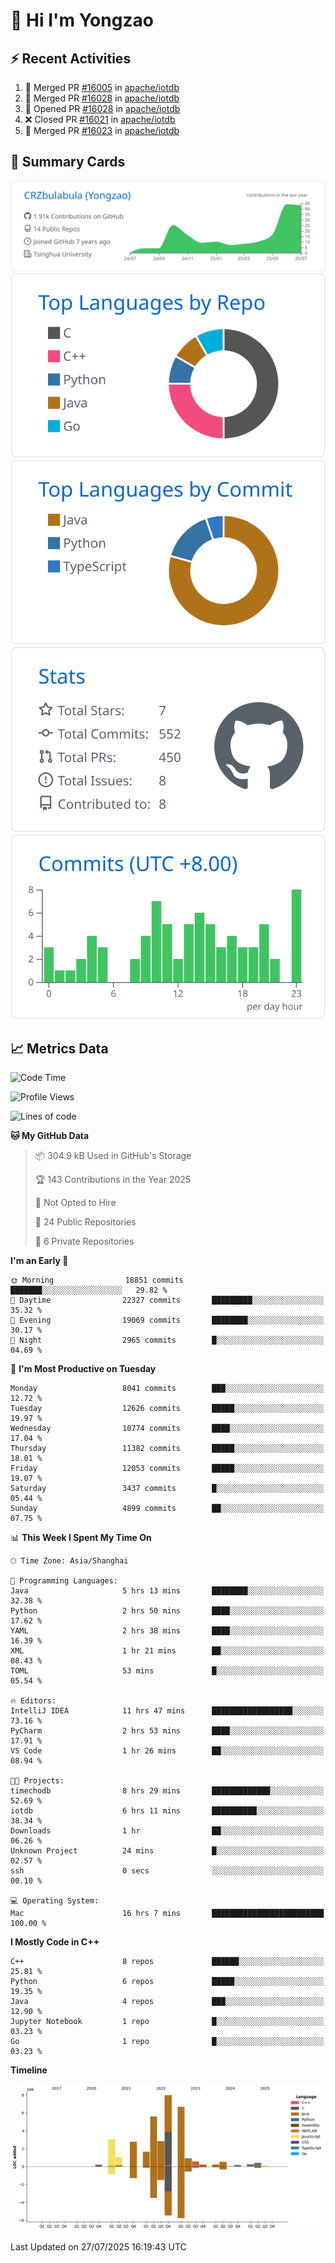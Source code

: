 # 👋 Hi I'm Yongzao

## ⚡ Recent Activities
<!--START_SECTION:activity-->
1. 🎉 Merged PR [#16005](https://github.com/apache/iotdb/pull/16005) in [apache/iotdb](https://github.com/apache/iotdb)
2. 🎉 Merged PR [#16028](https://github.com/apache/iotdb/pull/16028) in [apache/iotdb](https://github.com/apache/iotdb)
3. 💪 Opened PR [#16028](https://github.com/apache/iotdb/pull/16028) in [apache/iotdb](https://github.com/apache/iotdb)
4. ❌ Closed PR [#16021](https://github.com/apache/iotdb/pull/16021) in [apache/iotdb](https://github.com/apache/iotdb)
5. 🎉 Merged PR [#16023](https://github.com/apache/iotdb/pull/16023) in [apache/iotdb](https://github.com/apache/iotdb)
<!--END_SECTION:activity-->

## 🎑 Summary Cards

[![](https://raw.githubusercontent.com/CRZbulabula/CRZbulabula/main/profile-summary-card-output/github/0-profile-details.svg)](https://github.com/vn7n24fzkq/github-profile-summary-cards)
[![](https://raw.githubusercontent.com/CRZbulabula/CRZbulabula/main/profile-summary-card-output/github/1-repos-per-language.svg)](https://github.com/vn7n24fzkq/github-profile-summary-cards) [![](https://raw.githubusercontent.com/CRZbulabula/CRZbulabula/main/profile-summary-card-output/github/2-most-commit-language.svg)](https://github.com/vn7n24fzkq/github-profile-summary-cards)
[![](https://raw.githubusercontent.com/CRZbulabula/CRZbulabula/main/profile-summary-card-output/github/3-stats.svg)](https://github.com/vn7n24fzkq/github-profile-summary-cards) [![](https://raw.githubusercontent.com/CRZbulabula/CRZbulabula/main/profile-summary-card-output/github/4-productive-time.svg)](https://github.com/vn7n24fzkq/github-profile-summary-cards)

## 📈 Metrics Data

<!--START_SECTION:waka-->
![Code Time](http://img.shields.io/badge/Code%20Time-1%2C090%20hrs%2050%20mins-blue)

![Profile Views](http://img.shields.io/badge/Profile%20Views-0-blue)

![Lines of code](https://img.shields.io/badge/From%20Hello%20World%20I%27ve%20Written-34.9%20million%20lines%20of%20code-blue)

**🐱 My GitHub Data** 

> 📦 304.9 kB Used in GitHub's Storage 
 > 
> 🏆 143 Contributions in the Year 2025
 > 
> 🚫 Not Opted to Hire
 > 
> 📜 24 Public Repositories 
 > 
> 🔑 6 Private Repositories 
 > 
**I'm an Early 🐤** 

```text
🌞 Morning                18851 commits       ███████░░░░░░░░░░░░░░░░░░   29.82 % 
🌆 Daytime                22327 commits       █████████░░░░░░░░░░░░░░░░   35.32 % 
🌃 Evening                19069 commits       ████████░░░░░░░░░░░░░░░░░   30.17 % 
🌙 Night                  2965 commits        █░░░░░░░░░░░░░░░░░░░░░░░░   04.69 % 
```
📅 **I'm Most Productive on Tuesday** 

```text
Monday                   8041 commits        ███░░░░░░░░░░░░░░░░░░░░░░   12.72 % 
Tuesday                  12626 commits       █████░░░░░░░░░░░░░░░░░░░░   19.97 % 
Wednesday                10774 commits       ████░░░░░░░░░░░░░░░░░░░░░   17.04 % 
Thursday                 11382 commits       █████░░░░░░░░░░░░░░░░░░░░   18.01 % 
Friday                   12053 commits       █████░░░░░░░░░░░░░░░░░░░░   19.07 % 
Saturday                 3437 commits        █░░░░░░░░░░░░░░░░░░░░░░░░   05.44 % 
Sunday                   4899 commits        ██░░░░░░░░░░░░░░░░░░░░░░░   07.75 % 
```


📊 **This Week I Spent My Time On** 

```text
🕑︎ Time Zone: Asia/Shanghai

💬 Programming Languages: 
Java                     5 hrs 13 mins       ████████░░░░░░░░░░░░░░░░░   32.38 % 
Python                   2 hrs 50 mins       ████░░░░░░░░░░░░░░░░░░░░░   17.62 % 
YAML                     2 hrs 38 mins       ████░░░░░░░░░░░░░░░░░░░░░   16.39 % 
XML                      1 hr 21 mins        ██░░░░░░░░░░░░░░░░░░░░░░░   08.43 % 
TOML                     53 mins             █░░░░░░░░░░░░░░░░░░░░░░░░   05.54 % 

🔥 Editors: 
IntelliJ IDEA            11 hrs 47 mins      ██████████████████░░░░░░░   73.16 % 
PyCharm                  2 hrs 53 mins       ████░░░░░░░░░░░░░░░░░░░░░   17.91 % 
VS Code                  1 hr 26 mins        ██░░░░░░░░░░░░░░░░░░░░░░░   08.94 % 

🐱‍💻 Projects: 
timechodb                8 hrs 29 mins       █████████████░░░░░░░░░░░░   52.69 % 
iotdb                    6 hrs 11 mins       ██████████░░░░░░░░░░░░░░░   38.34 % 
Downloads                1 hr                ██░░░░░░░░░░░░░░░░░░░░░░░   06.26 % 
Unknown Project          24 mins             █░░░░░░░░░░░░░░░░░░░░░░░░   02.57 % 
ssh                      0 secs              ░░░░░░░░░░░░░░░░░░░░░░░░░   00.10 % 

💻 Operating System: 
Mac                      16 hrs 7 mins       █████████████████████████   100.00 % 
```

**I Mostly Code in C++** 

```text
C++                      8 repos             ██████░░░░░░░░░░░░░░░░░░░   25.81 % 
Python                   6 repos             █████░░░░░░░░░░░░░░░░░░░░   19.35 % 
Java                     4 repos             ███░░░░░░░░░░░░░░░░░░░░░░   12.90 % 
Jupyter Notebook         1 repo              █░░░░░░░░░░░░░░░░░░░░░░░░   03.23 % 
Go                       1 repo              █░░░░░░░░░░░░░░░░░░░░░░░░   03.23 % 
```



**Timeline**

![Lines of Code chart](https://raw.githubusercontent.com/CRZbulabula/CRZbulabula/main/assets/bar_graph.png)


 Last Updated on 27/07/2025 16:19:43 UTC
<!--END_SECTION:waka-->

